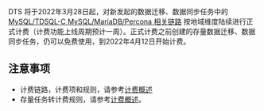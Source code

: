 DTS 将于2022年3月28日起，对新发起的数据迁移、数据同步任务中的 [MySQL/TDSQL-C MySQL/MariaDB/Percona 相关链路](https://cloud.tencent.com/document/product/571/18736#jfll) 按地域维度陆续进行正式计费（计费功能上线周期预计一周）。正式计费之前创建的存量数据迁移、数据同步任务，仍可以免费使用，到2022年4月12日开始计费。

## 注意事项

- 计费链路，计费项和规则，请参考[计费概述](https://cloud.tencent.com/document/product/571/18736)
- 存量任务转计费规则，请参考[计费概述](https://cloud.tencent.com/document/product/571/18736)。